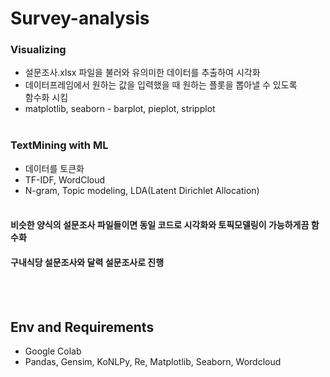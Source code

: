 # Survey-analysis
### Visualizing
* 설문조사.xlsx 파일을 불러와 유의미한 데이터를 추출하여 시각화
* 데이터프레임에서 원하는 값을 입력했을 때 원하는 플롯을 뽑아낼 수 있도록   
함수화 시킴
* matplotlib, seaborn - barplot, pieplot, stripplot
<br><br>
### TextMining with ML
* 데이터를 토큰화
* TF-IDF, WordCloud
* N-gram, Topic modeling, LDA(Latent Dirichlet Allocation)
<br><br>
#### 비슷한 양식의 설문조사 파일들이면 동일 코드로 시각화와 토픽모델링이 가능하게끔 함수화
#### 구내식당 설문조사와 달력 설문조사로 진행
<br><br>
## Env and Requirements
* Google Colab
* Pandas, Gensim, KoNLPy, Re, Matplotlib, Seaborn, Wordcloud
